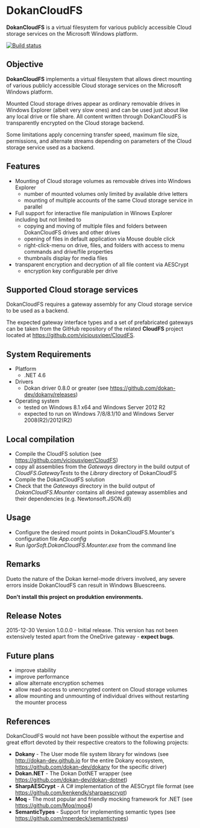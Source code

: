 # DokanCloudFS
**DokanCloudFS** is a virtual filesystem for various publicly accessible Cloud storage services on the Microsoft Windows platform.

[![Build status](https://ci.appveyor.com/api/projects/status/o3q79e7w9xfq5xq9/branch/master?svg=true)](https://ci.appveyor.com/project/viciousviper/dokancloudfs)

## Objective

**DokanCloudFS** implements a virtual filesystem that allows direct mounting of various publicly accessible Cloud storage services on the Microsoft Windows platform.

Mounted Cloud storage drives appear as ordinary removable drives in Windows Explorer (albeit very slow ones) and can be used just about like any local drive or file share. All content written through DokanCloudFS is transparently encrypted on the Cloud storage backend.

Some limitations apply concerning transfer speed, maximum file size, permissions, and alternate streams depending on parameters of the Cloud storage service used as a backend.

## Features

- Mounting of Cloud storage volumes as removable drives into Windows Explorer
  - number of mounted volumes only limited by available drive letters
  - mounting of multiple accounts of the same Cloud storage service in parallel
- Full support for interactive file manipulation in Winows Explorer including but not limited to
  - copying and moving of multiple files and folders between DokanCloudFS drives and other drives
  - opening of files in default application via Mouse double click
  - right-click-menu on drive, files, and folders with access to menu commands and drive/file properties
  - thumbnails display for media files
- transparent encryption and decryption of all file content via AESCrypt
  - encryption key configurable per drive

## Supported Cloud storage services

DokanCloudFS requires a gateway assembly for any Cloud storage service to be used as a backend.

The expected gateway interface types and a set of prefabricated gateways can be taken from the GitHub repository of the related **CloudFS** project located at https://github.com/viciousviper/CloudFS.

## System Requirements

- Platform
  - .NET 4.6
- Drivers
  - Dokan driver 0.8.0 or greater (see https://github.com/dokan-dev/dokany/releases)
- Operating system
  - tested on Windows 8.1 x64 and Windows Server 2012 R2
  - expected to run on Windows 7/8/8.1/10 and Windows Server 2008(R2)/2012(R2)

## Local compilation

- Compile the CloudFS solution (see https://github.com/viciousviper/CloudFS)
- copy all assemblies from the *Gateways* directory in the build output of *CloudFS.GatewayTests* to the *Library* directory of DokanCloudFS
- Compile the DokanCloudFS solution
- Check that the *Gateways* directory in the build output of *DokanCloudFS.Mounter* contains all desired gateway assemblies and their dependencies (e.g. Newtonsoft.JSON.dll)

## Usage

- Configure the desired mount points in DokanCloudFS.Mounter's configuration file *App.config*
- Run *IgorSoft.DokanCloudFS.Mounter.exe* from the command line

## Remarks

Dueto the nature of the Dokan kernel-mode drivers involved, any severe errors inside DokanCloudFS can result in Windows Bluescreens.

**Don't install this project on produktion environments.**

## Release Notes

2015-12-30 Version 1.0.0.0 - Initial release. This version has not been extensively tested apart from the OneDrive gateway - **expect bugs**.

## Future plans

- improve stability
- improve performance
- allow alternate encryption schemes
- allow read-access to unencrypted content on Cloud storage volumes
- allow mounting and unmounting of individual drives without restarting the mounter process

## References

DokanCloudFS would not have been possible without the expertise and great effort devoted by their respective creators to the following projects:

- **Dokany** - The User mode file system library for windows (see http://dokan-dev.github.io for the entire Dokany ecosystem, https://github.com/dokan-dev/dokany for the specific driver)
- **Dokan.NET** - The Dokan DotNET wrapper (see https://github.com/dokan-dev/dokan-dotnet)
- **SharpAESCrypt** - A C# implementation of the AESCrypt file format (see https://github.com/kenkendk/sharpaescrypt)
- **Moq** - The most popular and friendly mocking framework for .NET (see https://github.com/Moq/moq4)
- **SemanticTypes** - Support for implementing semantic types (see https://github.com/mperdeck/semantictypes)